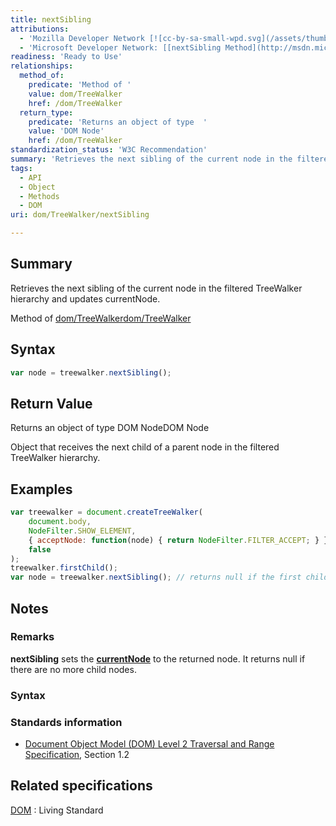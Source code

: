 ```yaml
---
title: nextSibling
attributions:
  - 'Mozilla Developer Network [![cc-by-sa-small-wpd.svg](/assets/thumb/8/8c/cc-by-sa-small-wpd.svg/120px-cc-by-sa-small-wpd.svg.png)](http://creativecommons.org/licenses/by-sa/3.0/us/): [[TreeWalker.nextSibling](https://developer.mozilla.org/en-US/docs/Web/API/TreeWalker.nextSibling) Article]'
  - 'Microsoft Developer Network: [[nextSibling Method](http://msdn.microsoft.com/en-us/library/ie/ff975263(v=vs.85).aspx) Article]'
readiness: 'Ready to Use'
relationships:
  method_of:
    predicate: 'Method of '
    value: dom/TreeWalker
    href: /dom/TreeWalker
  return_type:
    predicate: 'Returns an object of type  '
    value: 'DOM Node'
    href: /dom/TreeWalker
standardization_status: 'W3C Recommendation'
summary: 'Retrieves the next sibling of the current node in the filtered TreeWalker hierarchy and updates currentNode.'
tags:
  - API
  - Object
  - Methods
  - DOM
uri: dom/TreeWalker/nextSibling

---
```

## <span>Summary</span>

Retrieves the next sibling of the current node in the filtered TreeWalker hierarchy and updates currentNode.

Method of [dom/TreeWalker](/dom/TreeWalker)[dom/TreeWalker](/dom/TreeWalker)

## <span>Syntax</span>

``` js
var node = treewalker.nextSibling();
```

## <span>Return Value</span>

Returns an object of type DOM NodeDOM Node

Object that receives the next child of a parent node in the filtered TreeWalker hierarchy.

## <span>Examples</span>

``` js
var treewalker = document.createTreeWalker(
    document.body,
    NodeFilter.SHOW_ELEMENT,
    { acceptNode: function(node) { return NodeFilter.FILTER_ACCEPT; } },
    false
);
treewalker.firstChild();
var node = treewalker.nextSibling(); // returns null if the first child of the root element has no sibling
```

## <span>Notes</span>

### <span>Remarks</span>

**nextSibling** sets the [**currentNode**](/dom/TreeWalker/currentNode) to the returned node. It returns null if there are no more child nodes.

### <span>Syntax</span>

### <span>Standards information</span>

-   [Document Object Model (DOM) Level 2 Traversal and Range Specification](http://go.microsoft.com/fwlink/p/?linkid=182712), Section 1.2

## <span>Related specifications</span>

[DOM](http://dom.spec.whatwg.org/#dom-treewalker-nextsibling)
:   Living Standard
